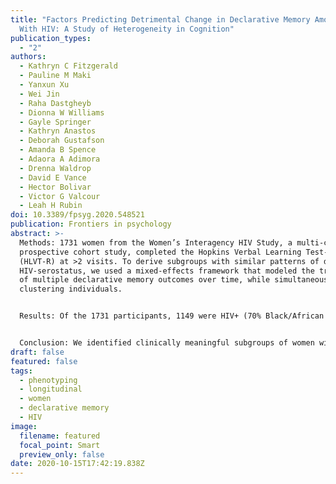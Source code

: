 ```yaml
---
title: "Factors Predicting Detrimental Change in Declarative Memory Among Women
  With HIV: A Study of Heterogeneity in Cognition"
publication_types:
  - "2"
authors:
  - Kathryn C Fitzgerald
  - Pauline M Maki
  - Yanxun Xu
  - Wei Jin
  - Raha Dastgheyb
  - Dionna W Williams
  - Gayle Springer
  - Kathryn Anastos
  - Deborah Gustafson
  - Amanda B Spence
  - Adaora A Adimora
  - Drenna Waldrop
  - David E Vance
  - Hector Bolivar
  - Victor G Valcour
  - Leah H Rubin
doi: 10.3389/fpsyg.2020.548521
publication: Frontiers in psychology
abstract: >-
  Methods: 1731 women from the Women’s Interagency HIV Study, a multi-center,
  prospective cohort study, completed the Hopkins Verbal Learning Test-Revised
  (HLVT-R) at >2 visits. To derive subgroups with similar patterns of decline by
  HIV-serostatus, we used a mixed-effects framework that modeled the trajectory
  of multiple declarative memory outcomes over time, while simultaneously
  clustering individuals.


  Results: Of the 1731 participants, 1149 were HIV+ (70% Black/African American [AA]; 30% White/Other [W/O]) and 582 were HIV− (68% AA; 32% W/O). Race stratification was necessary to optimize clustering. Among HIV+AA’s, four subgroups emerged: a subgroup with minimal decline, two with accelerated decline, and one with stable but low performance. In HIV− AA, three subgroups emerged: one with minimal decline and two with accelerated decline. In multivariable-adjusted models among HIV+, individuals with accelerated decline were less educated (P < 0.001) and more likely to have a history of depression (P < 0.001) versus those with minimal decline. Similar subgroups were identified in W/O HIV+ and W/O HIV− participants.


  Conclusion: We identified clinically meaningful subgroups of women with distinct phenotypes of declarative memory decline, which depend on race and HIV-serostatus using a data driven approach. Identification of underlying mechanisms and risk factors contributing to the observed differences are warranted. More broadly our modeling approach could be other populations to identify risk factors for accelerated cognitive decline and to personalize interventions.
draft: false
featured: false
tags:
  - phenotyping
  - longitudinal
  - women
  - declarative memory
  - HIV
image:
  filename: featured
  focal_point: Smart
  preview_only: false
date: 2020-10-15T17:42:19.838Z
---
```

